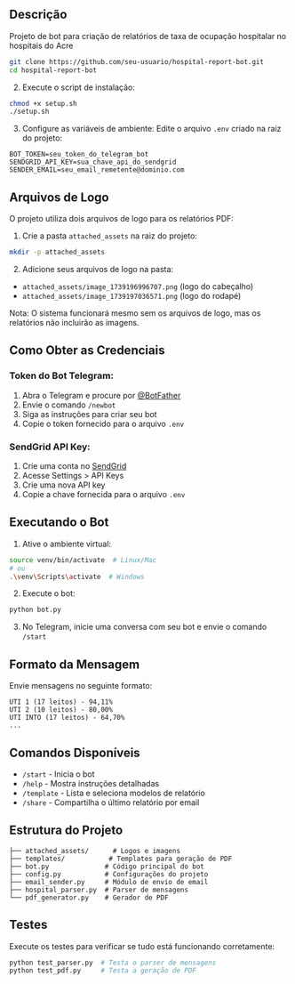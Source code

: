 ## Descrição

Projeto de bot para criação de relatórios de taxa de ocupação hospitalar no hospitais do Acre

```bash
git clone https://github.com/seu-usuario/hospital-report-bot.git
cd hospital-report-bot
```

2. Execute o script de instalação:
```bash
chmod +x setup.sh
./setup.sh
```

3. Configure as variáveis de ambiente:
   Edite o arquivo `.env` criado na raiz do projeto:

```env
BOT_TOKEN=seu_token_do_telegram_bot
SENDGRID_API_KEY=sua_chave_api_do_sendgrid
SENDER_EMAIL=seu_email_remetente@dominio.com
```

## Arquivos de Logo

O projeto utiliza dois arquivos de logo para os relatórios PDF:

1. Crie a pasta `attached_assets` na raiz do projeto:
```bash
mkdir -p attached_assets
```

2. Adicione seus arquivos de logo na pasta:
- `attached_assets/image_1739196996707.png` (logo do cabeçalho)
- `attached_assets/image_1739197036571.png` (logo do rodapé)

Nota: O sistema funcionará mesmo sem os arquivos de logo, mas os relatórios não incluirão as imagens.

## Como Obter as Credenciais

### Token do Bot Telegram:
1. Abra o Telegram e procure por [@BotFather](https://t.me/BotFather)
2. Envie o comando `/newbot`
3. Siga as instruções para criar seu bot
4. Copie o token fornecido para o arquivo `.env`

### SendGrid API Key:
1. Crie uma conta no [SendGrid](https://signup.sendgrid.com/)
2. Acesse Settings > API Keys
3. Crie uma nova API key
4. Copie a chave fornecida para o arquivo `.env`

## Executando o Bot

1. Ative o ambiente virtual:
```bash
source venv/bin/activate  # Linux/Mac
# ou
.\venv\Scripts\activate  # Windows
```

2. Execute o bot:
```bash
python bot.py
```

3. No Telegram, inicie uma conversa com seu bot e envie o comando `/start`

## Formato da Mensagem

Envie mensagens no seguinte formato:
```
UTI 1 (17 leitos) - 94,11%
UTI 2 (10 leitos) - 80,00%
UTI INTO (17 leitos) - 64,70%
...
```

## Comandos Disponíveis

- `/start` - Inicia o bot
- `/help` - Mostra instruções detalhadas
- `/template` - Lista e seleciona modelos de relatório
- `/share` - Compartilha o último relatório por email

## Estrutura do Projeto

```
├── attached_assets/      # Logos e imagens
├── templates/           # Templates para geração de PDF
├── bot.py              # Código principal do bot
├── config.py           # Configurações do projeto
├── email_sender.py     # Módulo de envio de email
├── hospital_parser.py  # Parser de mensagens
└── pdf_generator.py    # Gerador de PDF
```

## Testes

Execute os testes para verificar se tudo está funcionando corretamente:
```bash
python test_parser.py  # Testa o parser de mensagens
python test_pdf.py     # Testa a geração de PDF
